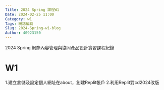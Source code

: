 ```yaml
---
Title: 2024 Spring 課程W1
Date: 2024-02-25 11:00
Category: w1
Tags: 網誌編寫
Slug: 2024-Spring-w1-blog
Author: 40923150
---
```


2024 Spring 網際內容管理與協同產品設計實習課程紀錄

<!-- PELICAN_END_SUMMARY -->

# W1
1.建立倉儲及設定個人網址在about，創建Replit帳戶
2.利用Replit對cd2024改版
